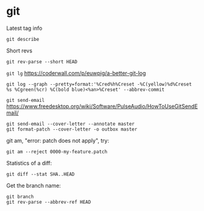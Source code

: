 # git
Latest tag info

    git describe

Short revs

    git rev-parse --short HEAD

`git lg` https://coderwall.com/p/euwpig/a-better-git-log

    git log --graph --pretty=format:'%Cred%h%Creset -%C(yellow)%d%Creset %s %Cgreen(%cr) %C(bold blue)<%an>%Creset' --abbrev-commit


`git send-email` https://www.freedesktop.org/wiki/Software/PulseAudio/HowToUseGitSendEmail/

    git send-email --cover-letter --annotate master
    git format-patch --cover-letter -o outbox master

git am, "error: patch does not apply", try:

    git am --reject 0000-my-feature.patch

Statistics of a diff:

    git diff --stat SHA..HEAD

Get the branch name:

    git branch
    git rev-parse --abbrev-ref HEAD
